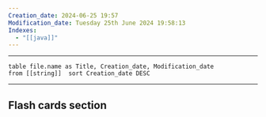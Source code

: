 ```yaml
---
Creation_date: 2024-06-25 19:57
Modification_date: Tuesday 25th June 2024 19:58:13
Indexes:
  - "[[java]]"
---
```


----

```dataview
table file.name as Title, Creation_date, Modification_date
from [[string]]  sort Creation_date DESC
```


















---
## Flash cards section
